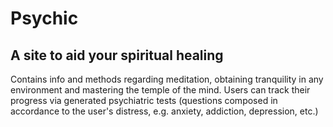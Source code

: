 # Psychic
## A site to aid your spiritual healing
Contains info and methods regarding meditation, obtaining tranquility in any environment and mastering the temple of the mind. Users can track their progress via generated psychiatric tests (questions composed in accordance to the user's distress, e.g. anxiety, addiction, depression, etc.) 
